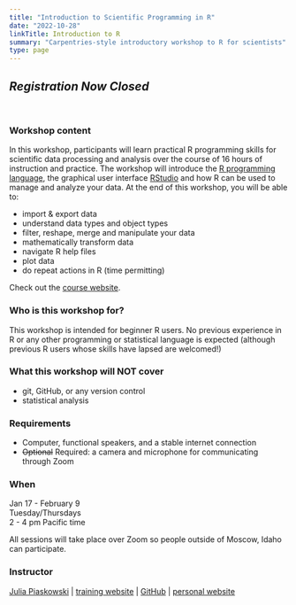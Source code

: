 ```yaml
---
title: "Introduction to Scientific Programming in R"
date: "2022-10-28"
linkTitle: Introduction to R
summary: "Carpentries-style introductory workshop to R for scientists"
type: page
---
```


## *Registration Now Closed*
 
<br>

### Workshop content

In this workshop, participants will learn practical R programming skills for scientific data processing and analysis over the course of 16 hours of instruction and practice. The workshop will introduce the [R programming language](https://www.r-project.org/), the graphical user interface [RStudio](https://www.rstudio.com/products/rstudio/) and how R can be used to manage and analyze your data. At the end of this workshop, you will be able to:

-   import & export data
-   understand data types and object types
-   filter, reshape, merge and manipulate your data
-   mathematically transform data
-   navigate R help files
-   plot data
-   do repeat actions in R (time permitting)

Check out the [course website](https://idahoagstats.github.io/r-for-ag-scientists/). 


### Who is this workshop for?

This workshop is intended for beginner R users. No previous experience in R or any other programming or statistical language is expected (although previous R users whose skills have lapsed are welcomed!)

### What this workshop will NOT cover

-   git, GitHub, or any version control
-   statistical analysis

### Requirements

-   Computer, functional speakers, and a stable internet connection  
-   ~~Optional~~ Required: a camera and microphone for communicating through Zoom  

### When

Jan 17 - February 9\
Tuesday/Thursdays\
2 - 4 pm Pacific time

All sessions will take place over Zoom so people outside of Moscow, Idaho can participate.

### Instructor

[Julia Piaskowski](https://www.uidaho.edu/cals/statistical-programs/people/julia-piaskowski) | [training website](agstats.io) | [GitHub](https://github.com/jpiaskowski) | [personal website](https://jpiaskowski.gitlab.io/)

